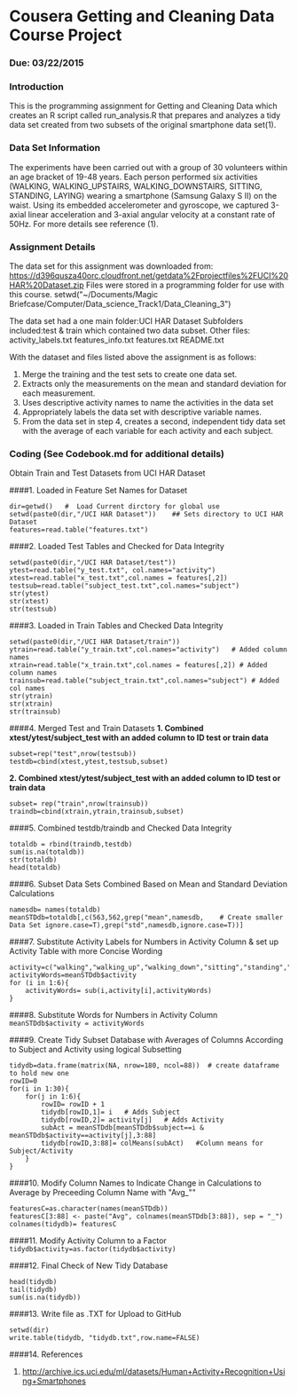 # Cousera Getting and Cleaning Data Course Project     
###  Due:  03/22/2015

### Introduction

This is the programming assignment for Getting and Cleaning Data which creates an R script called run_analysis.R that prepares and analyzes a tidy data set created from two subsets of the original smartphone data set(1).


### Data Set Information

The experiments have been carried out with a group of 30 volunteers within an age bracket of 19-48 years. Each person performed six activities (WALKING, WALKING_UPSTAIRS, WALKING_DOWNSTAIRS, SITTING, STANDING, LAYING) wearing a smartphone (Samsung Galaxy S II) on the waist. Using its embedded accelerometer and gyroscope, we captured 3-axial linear acceleration and 3-axial angular velocity at a constant rate of 50Hz. For more details see reference (1).


### Assignment Details

The data set for this assignment was downloaded from:
https://d396qusza40orc.cloudfront.net/getdata%2Fprojectfiles%2FUCI%20HAR%20Dataset.zip 
Files were stored in a programming folder for use with this course.
setwd("~/Documents/Magic Briefcase/Computer/Data_science_Track1/Data_Cleaning_3")

The data set had a one main folder:UCI HAR Dataset
Subfolders included:test & train which contained two data subset.
Other files:  activity_labels.txt
              features_info.txt
              features.txt
              README.txt
              
With the dataset and files listed above the assignment is as follows:

1.  Merge the training and the test sets to create one data set.
2.  Extracts only the measurements on the mean and standard deviation 
    for each measurement. 
3.  Uses descriptive activity names to name the activities in the data set
4.  Appropriately labels the data set with descriptive variable names. 
5.  From the data set in step 4, creates a second, independent tidy data set 
    with the average of each variable for each activity and each subject.
    
### Coding  (See Codebook.md for additional details)

Obtain Train and Test Datasets from UCI HAR Dataset

####1. Loaded in Feature Set Names for Dataset
```
dir=getwd()   #  Load Current dirctory for global use
setwd(paste0(dir,"/UCI HAR Dataset"))    ## Sets directory to UCI HAR Dataset 
features=read.table("features.txt")
```
####2. Loaded Test Tables and Checked for Data Integrity
```
setwd(paste0(dir,"/UCI HAR Dataset/test"))  
ytest=read.table("y_test.txt", col.names="activity")  
xtest=read.table("x_test.txt",col.names = features[,2])  
testsub=read.table("subject_test.txt",col.names="subject")  
str(ytest)  
str(xtest)  
str(testsub)  
```
####3. Loaded in Train Tables and Checked Data Integrity
```
setwd(paste0(dir,"/UCI HAR Dataset/train"))
ytrain=read.table("y_train.txt",col.names="activity")   # Added column names  
xtrain=read.table("x_train.txt",col.names = features[,2]) # Added column names  
trainsub=read.table("subject_train.txt",col.names="subject") # Added col names  
str(ytrain)  
str(xtrain)  
str(trainsub)  
```
####4. Merged Test and Train Datasets
  **1. Combined xtest/ytest/subject_test with an added column to ID test or train data**
```
subset=rep("test",nrow(testsub))    
testdb=cbind(xtest,ytest,testsub,subset)   
```
  **2. Combined xtest/ytest/subject_test with an added column to ID test or train data** 
```
subset= rep("train",nrow(trainsub))    
traindb=cbind(xtrain,ytrain,trainsub,subset)    
```
####5. Combined testdb/traindb and Checked Data Integrity
```
totaldb = rbind(traindb,testdb)  
sum(is.na(totaldb))  
str(totaldb)  
head(totaldb)  
```
####6. Subset Data Sets Combined Based on Mean and Standard Deviation Calculations
```
namesdb= names(totaldb)
meanSTDdb=totaldb[,c(563,562,grep("mean",namesdb,    # Create smaller Data Set ignore.case=T),grep("std",namesdb,ignore.case=T))]
```
####7. Substitute Activity Labels for Numbers in Activity Column & set up Activity Table with more Concise Wording
```
activity=c("walking","walking_up","walking_down","sitting","standing","laying")  
activityWords=meanSTDdb$activity  
for (i in 1:6){                  
    activityWords= sub(i,activity[i],activityWords)  
}
```
####8. Substitute Words for Numbers in Activity Column
`meanSTDdb$activity = activityWords`

####9. Create Tidy Subset Database with Averages of Columns According to Subject and Activity using logical Subsetting
```
tidydb=data.frame(matrix(NA, nrow=180, ncol=88))  # create dataframe to hold new one  
rowID=0  
for(i in 1:30){  
    for(j in 1:6){  
        rowID= rowID + 1  
        tidydb[rowID,1]= i   # Adds Subject   
        tidydb[rowID,2]= activity[j]   # Adds Activity  
        subAct = meanSTDdb[meanSTDdb$subject==i & meanSTDdb$activity==activity[j],3:88]  
        tidydb[rowID,3:88]= colMeans(subAct)   #Column means for Subject/Activity  
    }  
}  
``` 
####10. Modify Column Names to Indicate Change in Calculations to Average by Preceeding Column Name             with "Avg_""
```
featuresC=as.character(names(meanSTDdb))  
featuresC[3:88] <- paste("Avg", colnames(meanSTDdb[3:88]), sep = "_")  
colnames(tidydb)= featuresC  
```
####11. Modify Activity Column to a Factor 
`tidydb$activity=as.factor(tidydb$activity)`

####12. Final Check of New Tidy Database  
```
head(tidydb)  
tail(tidydb)  
sum(is.na(tidydb))  
```
####13. Write file as .TXT for Upload to GitHub
```
setwd(dir)
write.table(tidydb, "tidydb.txt",row.name=FALSE)  
```
####14. References

1.  http://archive.ics.uci.edu/ml/datasets/Human+Activity+Recognition+Using+Smartphones  
